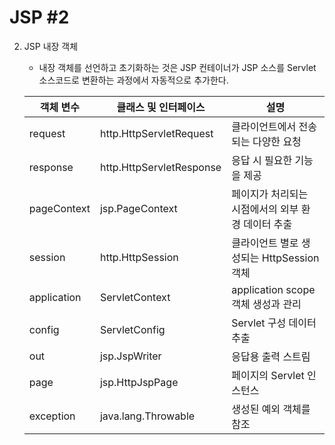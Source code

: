 # JSP #2

2. JSP 내장 객체

   - 내장 객체를 선언하고 초기화하는 것은 JSP 컨테이너가 JSP 소스를 Servlet 소스코드로 변환하는 과정에서 자동적으로 추가한다.

   | 객체 변수   | 클래스 및 인터페이스     | 설명                                               |
   | ----------- | ------------------------ | -------------------------------------------------- |
   | request     | http.HttpServletRequest  | 클라이언트에서 전송되는 다양한 요청                |
   | response    | http.HttpServletResponse | 응답 시 필요한 기능을 제공                         |
   | pageContext | jsp.PageContext          | 페이지가 처리되는 시점에서의 외부 환경 데이터 추출 |
   | session     | http.HttpSession         | 클라이언트 별로 생성되는 HttpSession 객체          |
   | application | ServletContext           | application scope 객체 생성과 관리                 |
   | config      | ServletConfig            | Servlet 구성 데이터 추출                           |
   | out         | jsp.JspWriter            | 응답용 출력 스트림                                 |
   | page        | jsp.HttpJspPage          | 페이지의 Servlet 인스턴스                          |
   | exception   | java.lang.Throwable      | 생성된 예외 객체를 참조                            |

   